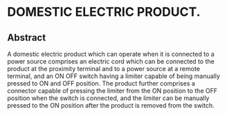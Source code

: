 # DOMESTIC ELECTRIC PRODUCT.

## Abstract
A domestic electric product which can operate when it is connected to a power source comprises an electric cord which can be connected to the product at the proximity terminal and to a power source at a remote terminal, and an ON OFF switch having a limiter capable of being manually pressed to ON and OFF position. The product further comprises a connector capable of pressing the limiter from the ON position to the OFF position when the switch is connected, and the limiter can be manually pressed to the ON position after the product is removed from the switch.